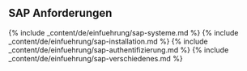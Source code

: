 ## SAP Anforderungen
{% include _content/de/einfuehrung/sap-systeme.md %} 
{% include _content/de/einfuehrung/sap-installation.md %} 
{% include _content/de/einfuehrung/sap-authentifizierung.md %} 
{% include _content/de/einfuehrung/sap-verschiedenes.md %} 
